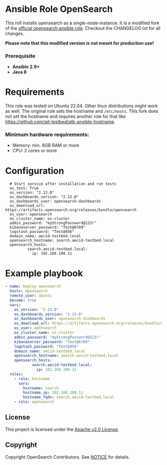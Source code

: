 # Ansible Role OpenSearch

This roll installs opensearch as a single-node-instance.
It is a modified fork of the [official opensearch ansible role](https://github.com/opensearch-project/ansible-playbook).
Checkout the CHANGELOG.txt for all changes.

**Please note that this modified version is not meant for production use!**

### Prerequisite

- **Ansible 2.9+**
- **Java 8**

# Requirements

This role was tested on Ubuntu 22.04. Other linux distributions might work as well.
The original role sets the hostname and `/etc/hosts`. This fork does not set the hostname
and requires another role for that like  https://github.com/ait-testbed/atb-ansible-hostname.

### Minimum hardware requirements:

- Memory: min. 8GB RAM or more
- CPU: 2 cores or more

# Configuration

```
  # Start service after installation and run tests
  os_test: True
  os_version: "2.13.0"
  os_dashboards_version: "2.13.0"
  os_dashboards_user: opensearch-dashboards
  os_download_url: https://artifacts.opensearch.org/releases/bundle/opensearch
  os_user: opensearch
  os_cluster_name: os-cluster
  admin_password: "myStrongPassword@123!"
  kibanaserver_password: "Test@6789"
  logstash_password: "Test@456"
  domain_name: aecid-testbed.local
  opensearch_hostname: search.aecid-testbed.local
  opensearch_hosts:
          search.aecid-testbed.local:
            ip: 192.168.100.11
```

# Example playbook

```yaml
- name: Deploy opensearch
  hosts: opensearch
  remote_user: ubuntu
  become: true
  vars:
    os_version: "2.13.0"
    os_dashboards_version: "2.13.0"
    os_dashboards_user: opensearch-dashboards
    os_download_url: https://artifacts.opensearch.org/releases/bundle/opensearch
    os_user: opensearch
    os_cluster_name: os-cluster
    admin_password: "myStrongPassword@123!"
    kibanaserver_password: "Test@6789"
    logstash_password: "Test@456"
    domain_name: aecid-testbed.local
    opensearch_hostname: search.aecid-testbed.local
    opensearch_hosts:
            search.aecid-testbed.local:
              ip: 192.168.100.11
  roles:
    - role: hostname
      vars:
        hostname: search
        hostname_ip: 192.168.100.11
        hostname_fqdn: search.aecid-testbed.local
    - role: opensearch
```

## License

This project is licensed under the [Apache v2.0 License](LICENSE.txt).

## Copyright

Copyright OpenSearch Contributors. See [NOTICE](NOTICE.txt) for details.
